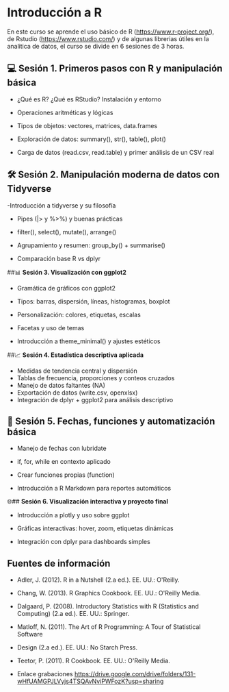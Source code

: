 # Introducción a R

En este curso se aprende el uso básico de R (https://www.r-project.org/), de Rstudio (https://www.rstudio.com/) y de algunas librerias útiles en la analitica de datos, el curso se divide en 6 sesiones de 3 horas.


## 💻  **Sesión 1**. Primeros pasos con R y manipulación básica

- ¿Qué es R? ¿Qué es RStudio? Instalación y entorno
- Operaciones aritméticas y lógicas
- Tipos de objetos: vectores, matrices, data.frames
- Exploración de datos: summary(), str(), table(), plot()

- Carga de datos (read.csv, read.table) y primer análisis de un CSV real


## 🛠️ **Sesión 2. Manipulación moderna de datos con Tidyverse**

-Introducción a tidyverse y su filosofía
- Pipes (|> y %>%) y buenas prácticas

- filter(), select(), mutate(), arrange()

- Agrupamiento y resumen: group_by() + summarise()
- Comparación base R vs dplyr


##📊  **Sesión 3. Visualización con ggplot2**

- Gramática de gráficos con ggplot2

- Tipos: barras, dispersión, líneas, histogramas, boxplot

- Personalización: colores, etiquetas, escalas

- Facetas y uso de temas

- Introducción a theme_minimal() y ajustes estéticos


##📈  **Sesión 4. Estadística descriptiva aplicada**
- Medidas de tendencia central y dispersión
- Tablas de frecuencia, proporciones y conteos cruzados
- Manejo de datos faltantes (NA)
- Exportación de datos (write.csv, openxlsx)
- Integración de dplyr + ggplot2 para análisis descriptivo


## 📆  **Sesión 5. Fechas, funciones y automatización básica**

- Manejo de fechas con lubridate

- if, for, while en contexto aplicado

- Crear funciones propias (function)

- Introducción a R Markdown para reportes automáticos


🌐## **Sesión 6. Visualización interactiva y proyecto final**

- Introducción a plotly y uso sobre ggplot

- Gráficas interactivas: hover, zoom, etiquetas dinámicas

- Integración con dplyr para dashboards simples


## Fuentes de información
 - Adler, J. (2012). R in a Nutshell (2.a ed.). EE. UU.: O'Reilly.
 - Chang, W. (2013). R Graphics Cookbook. EE. UU.: O'Reilly Media.
 - Dalgaard, P. (2008). Introductory Statistics with R (Statistics and Computing)
(2.a ed.). EE. UU.: Springer.
- Matloff, N. (2011). The Art of R Programming: A Tour of Statistical Software
- Design (2.a ed.). EE. UU.: No Starch Press.
- Teetor, P. (2011). R Cookbook. EE. UU.: O'Reilly Media.

- Enlace grabaciones
https://drive.google.com/drive/folders/131-wHfUAMGPJLVyjs4TSQAvNviPWFozK?usp=sharing
